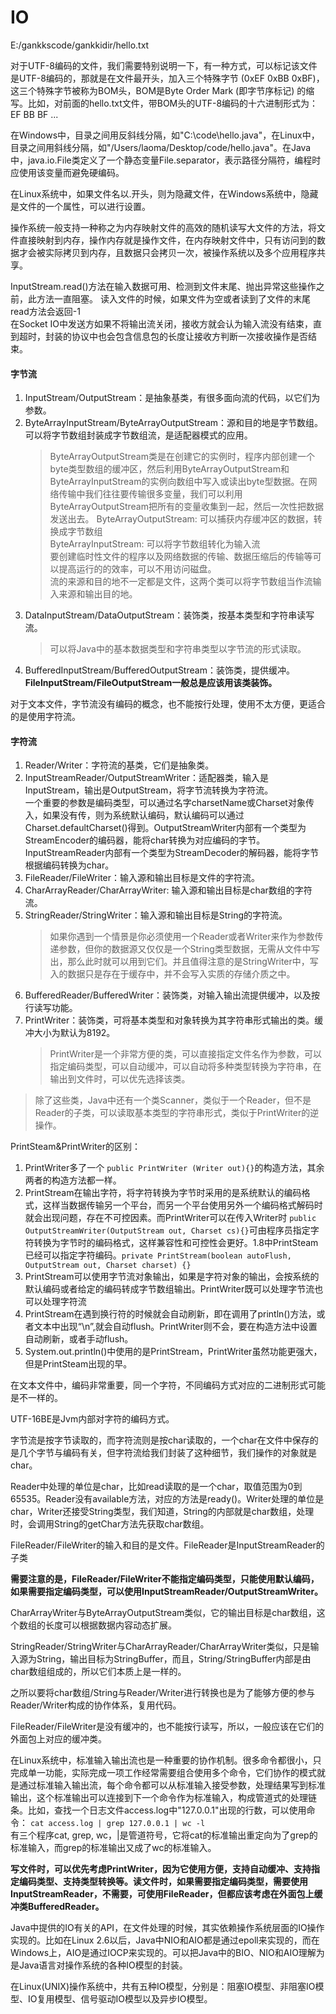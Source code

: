 # IO

E:/gankkscode/gankkidir/hello.txt

对于UTF-8编码的文件，我们需要特别说明一下，有一种方式，可以标记该文件是UTF-8编码的，那就是在文件最开头，加入三个特殊字节 (0xEF 0xBB 0xBF)，这三个特殊字节被称为BOM头，BOM是Byte Order Mark (即字节序标记) 的缩写。比如，对前面的hello.txt文件，带BOM头的UTF-8编码的十六进制形式为：EF BB BF ...        

在Windows中，目录之间用反斜线分隔，如"C:\code\hello.java"，在Linux中，目录之间用斜线分隔，如"/Users/laoma/Desktop/code/hello.java"。在Java中，java.io.File类定义了一个静态变量File.separator，表示路径分隔符，编程时应使用该变量而避免硬编码。

在Linux系统中，如果文件名以.开头，则为隐藏文件，在Windows系统中，隐藏是文件的一个属性，可以进行设置。

操作系统一般支持一种称之为内存映射文件的高效的随机读写大文件的方法，将文件直接映射到内存，操作内存就是操作文件，在内存映射文件中，只有访问到的数据才会被实际拷贝到内存，且数据只会拷贝一次，被操作系统以及多个应用程序共享。

InputStream.read()方法在输入数据可用、检测到文件末尾、抛出异常这些操作之前，此方法一直阻塞。
读入文件的时候，如果文件为空或者读到了文件的末尾read方法会返回-1     
在Socket IO中发送方如果不将输出流关闭，接收方就会认为输入流没有结束，直到超时，封装的协议中也会包含信息包的长度让接收方判断一次接收操作是否结束。


#### 字节流
1. InputStream/OutputStream：是抽象基类，有很多面向流的代码，以它们为参数。
2. ByteArrayInputStream/ByteArrayOutputStream：源和目的地是字节数组。可以将字节数组封装成字节数组流，是适配器模式的应用。
    >ByteArrayOutputStream类是在创建它的实例时，程序内部创建一个byte类型数组的缓冲区，然后利用ByteArrayOutputStream和ByteArrayInputStream的实例向数组中写入或读出byte型数据。在网络传输中我们往往要传输很多变量，我们可以利用ByteArrayOutputStream把所有的变量收集到一起，然后一次性把数据发送出去。
    >ByteArrayOutputStream: 可以捕获内存缓冲区的数据，转换成字节数组     
    >ByteArrayInputStream: 可以将字节数组转化为输入流    
    >要创建临时性文件的程序以及网络数据的传输、数据压缩后的传输等可以提高运行的的效率，可以不用访问磁盘。     
    >流的来源和目的地不一定都是文件，这两个类可以将字节数组当作流输入来源和输出目的地。
3. DataInputStream/DataOutputStream：装饰类，按基本类型和字符串读写流。
   >可以将Java中的基本数据类型和字符串类型以字节流的形式读取。
4. BufferedInputStream/BufferedOutputStream：装饰类，提供缓冲。**FileInputStream/FileOutputStream一般总是应该用该类装饰。**

对于文本文件，字节流没有编码的概念，也不能按行处理，使用不太方便，更适合的是使用字符流。

#### 字符流
1. Reader/Writer：字符流的基类，它们是抽象类。
2. InputStreamReader/OutputStreamWriter：适配器类，输入是InputStream，输出是OutputStream，将字节流转换为字符流。     
一个重要的参数是编码类型，可以通过名字charsetName或Charset对象传入，如果没有传，则为系统默认编码，默认编码可以通过Charset.defaultCharset()得到。OutputStreamWriter内部有一个类型为StreamEncoder的编码器，能将char转换为对应编码的字节。InputStreamReader内部有一个类型为StreamDecoder的解码器，能将字节根据编码转换为char。
3. FileReader/FileWriter：输入源和输出目标是文件的字符流。
4. CharArrayReader/CharArrayWriter: 输入源和输出目标是char数组的字符流。
5. StringReader/StringWriter：输入源和输出目标是String的字符流。
    >如果你遇到一个情景是你必须使用一个Reader或者Writer来作为参数传递参数，但你的数据源又仅仅是一个String类型数据，无需从文件中写出，那么此时就可以用到它们。并且值得注意的是StringWriter中，写入的数据只是存在于缓存中，并不会写入实质的存储介质之中。
6. BufferedReader/BufferedWriter：装饰类，对输入输出流提供缓冲，以及按行读写功能。
7. PrintWriter：装饰类，可将基本类型和对象转换为其字符串形式输出的类。缓冲大小为默认为8192。      
    >PrintWriter是一个非常方便的类，可以直接指定文件名作为参数，可以指定编码类型，可以自动缓冲，可以自动将多种类型转换为字符串，在输出到文件时，可以优先选择该类。      
>除了这些类，Java中还有一个类Scanner，类似于一个Reader，但不是Reader的子类，可以读取基本类型的字符串形式，类似于PrintWriter的逆操作。

PrintSteam&PrintWriter的区别：
1. PrintWriter多了一个 `public PrintWriter (Writer out){}`的构造方法，其余两者的构造方法都一样。
2. PrintStream在输出字符，将字符转换为字节时采用的是系统默认的编码格式，这样当数据传输另一个平台，而另一个平台使用另外一个编码格式解码时就会出现问题，存在不可控因素。而PrintWriter可以在传入Writer时 `public OutputStreamWriter(OutputStream out, Charset cs){}`可由程序员指定字符转换为字节时的编码格式，这样兼容性和可控性会更好。1.8中PrintSteam已经可以指定字符编码。`private PrintStream(boolean autoFlush, OutputStream out, Charset charset) {}`
3. PrintStream可以使用字节流对象输出，如果是字符对象的输出，会按系统的默认编码或者给定的编码转成字节数组输出。PrintWriter既可以处理字节流也可以处理字符流
4. PrintStream在遇到换行符的时候就会自动刷新，即在调用了println()方法，或者文本中出现“\n”,就会自动flush。PrintWriter则不会，要在构造方法中设置自动刷新，或者手动flush。
5. System.out.println()中使用的是PrintStream，PrintWriter虽然功能更强大，但是PrintSteam出现的早。

在文本文件中，编码非常重要，同一个字符，不同编码方式对应的二进制形式可能是不一样的。

UTF-16BE是Jvm内部对字符的编码方式。

字节流是按字节读取的，而字符流则是按char读取的，一个char在文件中保存的是几个字节与编码有关，但字符流给我们封装了这种细节，我们操作的对象就是char。

Reader中处理的单位是char，比如read读取的是一个char，取值范围为0到65535。Reader没有available方法，对应的方法是ready()。Writer处理的单位是char，Writer还接受String类型，我们知道，String的内部就是char数组，处理时，会调用String的getChar方法先获取char数组。

FileReader/FileWriter的输入和目的是文件。FileReader是InputStreamReader的子类

**需要注意的是，FileReader/FileWriter不能指定编码类型，只能使用默认编码，如果需要指定编码类型，可以使用InputStreamReader/OutputStreamWriter。**

CharArrayWriter与ByteArrayOutputStream类似，它的输出目标是char数组，这个数组的长度可以根据数据内容动态扩展。

StringReader/StringWriter与CharArrayReader/CharArrayWriter类似，只是输入源为String，输出目标为StringBuffer，而且，String/StringBuffer内部是由char数组组成的，所以它们本质上是一样的。

之所以要将char数组/String与Reader/Writer进行转换也是为了能够方便的参与Reader/Writer构成的协作体系，复用代码。

FileReader/FileWriter是没有缓冲的，也不能按行读写，所以，一般应该在它们的外面包上对应的缓冲类。

在Linux系统中，标准输入输出流也是一种重要的协作机制。很多命令都很小，只完成单一功能，实际完成一项工作经常需要组合使用多个命令，它们协作的模式就是通过标准输入输出流，每个命令都可以从标准输入接受参数，处理结果写到标准输出，这个标准输出可以连接到下一个命令作为标准输入，构成管道式的处理链条。比如，查找一个日志文件access.log中"127.0.0.1"出现的行数，可以使用命令：
`cat access.log | grep 127.0.0.1 | wc -l`       
有三个程序cat, grep, wc，|是管道符号，它将cat的标准输出重定向为了grep的标准输入，而grep的标准输出又成了wc的标准输入。

**写文件时，可以优先考虑PrintWriter，因为它使用方便，支持自动缓冲、支持指定编码类型、支持类型转换等。读文件时，如果需要指定编码类型，需要使用InputStreamReader，不需要，可使用FileReader，但都应该考虑在外面包上缓冲类BufferedReader。**

Java中提供的IO有关的API，在文件处理的时候，其实依赖操作系统层面的IO操作实现的。比如在Linux 2.6以后，Java中NIO和AIO都是通过epoll来实现的，而在Windows上，AIO是通过IOCP来实现的。可以把Java中的BIO、NIO和AIO理解为是Java语言对操作系统的各种IO模型的封装。

在Linux(UNIX)操作系统中，共有五种IO模型，分别是：阻塞IO模型、非阻塞IO模型、IO复用模型、信号驱动IO模型以及异步IO模型。

















